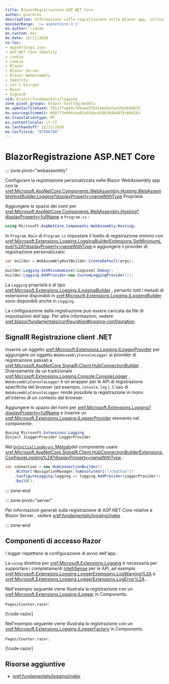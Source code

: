 ```yaml
---
title: BlazorRegistrazione ASP.NET Core
author: guardrex
description: Informazioni sulla registrazione nelle Blazor app, inclusa la configurazione a livello di log e su come scrivere messaggi di log dai Razor componenti.
monikerRange: '>= aspnetcore-3.1'
ms.author: riande
ms.custom: mvc
ms.date: 12/11/2020
no-loc:
- appsettings.json
- ASP.NET Core Identity
- cookie
- Cookie
- Blazor
- Blazor Server
- Blazor WebAssembly
- Identity
- Let's Encrypt
- Razor
- SignalR
uid: blazor/fundamentals/logging
zone_pivot_groups: blazor-hosting-models
ms.openlocfilehash: 78117fa6e9c7d5aed3fb31bbd3afee55b3b5b875
ms.sourcegitcommit: 6b87f2e064cea02e65dacd206394b44f5c604282
ms.translationtype: MT
ms.contentlocale: it-IT
ms.lasthandoff: 12/15/2020
ms.locfileid: "97506708"
---
```

# <a name="aspnet-core-no-locblazor-logging"></a>BlazorRegistrazione ASP.NET Core

::: zone pivot="webassembly"

Configurare la registrazione personalizzata nelle Blazor WebAssembly app con la <xref:Microsoft.AspNetCore.Components.WebAssembly.Hosting.WebAssemblyHostBuilder.Logging?displayProperty=nameWithType> Proprietà.

Aggiungere lo spazio dei nomi per <xref:Microsoft.AspNetCore.Components.WebAssembly.Hosting?displayProperty=fullName> a `Program.cs` :

```csharp
using Microsoft.AspNetCore.Components.WebAssembly.Hosting;
```

In `Program.Main` di `Program.cs` impostare il livello di registrazione minimo con <xref:Microsoft.Extensions.Logging.LoggingBuilderExtensions.SetMinimumLevel%2A?displayProperty=nameWithType> e aggiungere il provider di registrazione personalizzato:

```csharp
var builder = WebAssemblyHostBuilder.CreateDefault(args);
...
builder.Logging.SetMinimumLevel(LogLevel.Debug);
builder.Logging.AddProvider(new CustomLoggingProvider());
```

La `Logging` proprietà è di tipo <xref:Microsoft.Extensions.Logging.ILoggingBuilder> , pertanto tutti i metodi di estensione disponibili in <xref:Microsoft.Extensions.Logging.ILoggingBuilder> sono disponibili anche in `Logging` .

La configurazione della registrazione può essere caricata da file di impostazioni dell'app. Per altre informazioni, vedere <xref:blazor/fundamentals/configuration#logging-configuration>.

## <a name="no-locsignalr-net-client-logging"></a>SignalR Registrazione client .NET

Inserire un oggetto <xref:Microsoft.Extensions.Logging.ILoggerProvider> per aggiungere un oggetto `WebAssemblyConsoleLogger` ai provider di registrazione passati a <xref:Microsoft.AspNetCore.SignalR.Client.HubConnectionBuilder> . Diversamente da un tradizionale <xref:Microsoft.Extensions.Logging.Console.ConsoleLogger> , `WebAssemblyConsoleLogger` è un wrapper per le API di registrazione specifiche del browser (ad esempio, `console.log` ). L'uso di `WebAssemblyConsoleLogger` rende possibile la registrazione in mono all'interno di un contesto del browser.

Aggiungere lo spazio dei nomi per <xref:Microsoft.Extensions.Logging?displayProperty=fullName> e inserire un <xref:Microsoft.Extensions.Logging.ILoggerProvider> elemento nel componente:

```csharp
@using Microsoft.Extensions.Logging
@inject ILoggerProvider LoggerProvider
```

Nel [ `OnInitializedAsync` Metodo](xref:blazor/components/lifecycle#component-initialization-methods)del componente usare <xref:Microsoft.AspNetCore.SignalR.Client.HubConnectionBuilderExtensions.ConfigureLogging%2A?displayProperty=nameWithType> :

```csharp
var connection = new HubConnectionBuilder()
    .WithUrl(NavigationManager.ToAbsoluteUri("/chathub"))
    .ConfigureLogging(logging => logging.AddProvider(LoggerProvider))
    .Build();
```

::: zone-end

::: zone pivot="server"

Per informazioni generali sulla registrazione di ASP.NET Core relative a Blazor Server , vedere <xref:fundamentals/logging/index> .

::: zone-end

## <a name="log-in-no-locrazor-components"></a>Componenti di accesso Razor

I logger rispettano la configurazione di avvio dell'app.

La `using` direttiva per <xref:Microsoft.Extensions.Logging> è necessaria per supportare i completamenti [IntelliSense](/visualstudio/ide/using-intellisense) per le API, ad esempio <xref:Microsoft.Extensions.Logging.LoggerExtensions.LogWarning%2A> e <xref:Microsoft.Extensions.Logging.LoggerExtensions.LogError%2A> .

Nell'esempio seguente viene illustrata la registrazione con un <xref:Microsoft.Extensions.Logging.ILogger> in Components.

`Pages/Counter.razor`:

[!code-razor[](logging/samples_snapshot/Counter1.razor?highlight=3,16)]

Nell'esempio seguente viene illustrata la registrazione con un <xref:Microsoft.Extensions.Logging.ILoggerFactory> in Components.

`Pages/Counter.razor`:

[!code-razor[](logging/samples_snapshot/Counter2.razor?highlight=3,16-17)]

## <a name="additional-resources"></a>Risorse aggiuntive

* <xref:fundamentals/logging/index>
